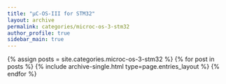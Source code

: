 ```yaml
---
title: "μC-OS-III for STM32"
layout: archive
permalink: categories/microc-os-3-stm32
author_profile: true
sidebar_main: true
---
```



{% assign posts = site.categories.microc-os-3-stm32 %}
{% for post in posts %} {% include archive-single.html type=page.entries_layout %} {% endfor %}
